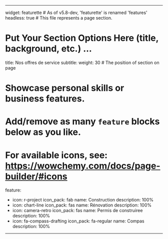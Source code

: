 &nbsp; &nbsp; &nbsp; &nbsp; &nbsp;

---
widget: featurette # As of v5.8-dev, 'featurette' is renamed 'features'
headless: true  # This file represents a page section.

# Put Your Section Options Here (title, background, etc.) ...
title: Nos offres de service
subtitle:
weight: 30 # The position of section on page

# Showcase personal skills or business features.
# Add/remove as many `feature` blocks below as you like.
# For available icons, see: https://wowchemy.com/docs/page-builder/#icons
feature:
  - icon: r-project
    icon_pack: fab
    name: Construction
    description: 100%
  - icon: chart-line
    icon_pack: fas
    name: Rénovation
    description: 100%
  - icon: camera-retro
    icon_pack: fas
    name: Permis de construiree
    description: 100%
  - icon: fa-compass-drafting
    icon_pack: fa-regular
    name: Compas
    description: 100%
  
---
